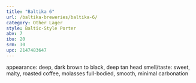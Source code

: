 ```yaml
---
title: "Baltika 6"
url: /baltika-breweries/baltika-6/
category: Other Lager
style: Baltic-Style Porter
abv: 7
ibu: 20
srm: 30
upc: 2147483647
---
```

appearance:  deep, dark brown to black, deep tan head
smell/taste: sweet, malty, roasted coffee, molasses
full-bodied, smooth, minimal carbonation 

